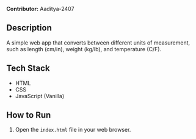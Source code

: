 **Contributor:** Aaditya-2407

## Description
A simple web app that converts between different units of measurement, such as length (cm/in), weight (kg/lb), and temperature (C/F).

## Tech Stack
- HTML
- CSS
- JavaScript (Vanilla)

## How to Run
1. Open the `index.html` file in your web browser.